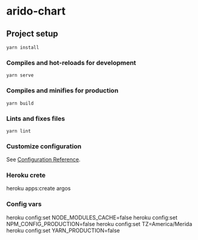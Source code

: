 # arido-chart

## Project setup
```
yarn install
```

### Compiles and hot-reloads for development
```
yarn serve
```

### Compiles and minifies for production
```
yarn build
```

### Lints and fixes files
```
yarn lint
```

### Customize configuration
See [Configuration Reference](https://cli.vuejs.org/config/).

### Heroku crete
heroku apps:create argos

### Config vars
heroku config:set NODE_MODULES_CACHE=false
heroku config:set NPM_CONFIG_PRODUCTION=false
heroku config:set TZ=America/Merida
heroku config:set YARN_PRODUCTION=false
